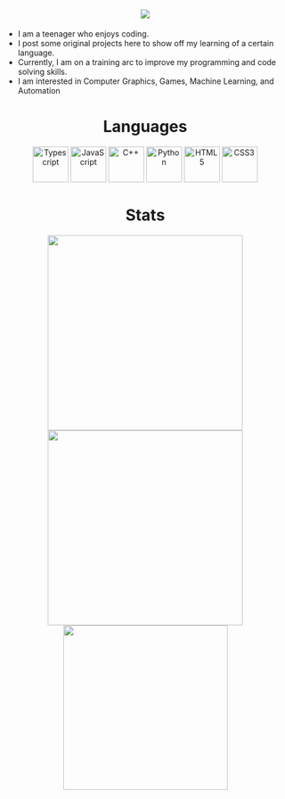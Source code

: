 
<h1 align="center"><img src="https://capsule-render.vercel.app/api?type=rounded&color=gradient&text=Hello+there%2C+I%27m+Victor0596647&height=300&fontSize=50&textBg=true)" /></h1>

<ul>
  <li>I am a teenager who enjoys coding.</li>
  <li>I post some original projects here to show off my learning of a certain language.</li>
  <li>Currently, I am on a training arc to improve my programming and code solving skills.</li>
  <li>I am interested in Computer Graphics, Games, Machine Learning, and Automation</li>
 </ul>

<h1 align="center">Languages</h1>
<div align="center">
  <a href="https://www.typescriptlang.org/" title="Typescript"><img src="https://github.com/get-icon/geticon/raw/master/icons/typescript-icon.svg" alt="Typescript" width="64px" height="64px"></a>
  <a href="https://developer.mozilla.org/en-US/docs/Web/JavaScript" title="JavaScript"><img src="https://github.com/get-icon/geticon/raw/master/icons/javascript.svg" alt="JavaScript" width="64px" height="64px"></a>
  <a href="https://isocpp.org/" title="C++"><img src="https://github.com/get-icon/geticon/raw/master/icons/c-plusplus.svg" alt="C++" width="64px" height="64px"></a>
  <a href="https://www.python.org/" title="Python"><img src="https://github.com/get-icon/geticon/raw/master/icons/python.svg" alt="Python" width="64px" height="64px"></a>
  <a href="https://www.w3.org/TR/html5/" title="HTML5"><img src="https://github.com/get-icon/geticon/raw/master/icons/html-5.svg" alt="HTML5" width="64px" height="64px"></a>
  <a href="https://www.w3.org/TR/CSS/" title="CSS3"><img src="https://github.com/get-icon/geticon/raw/master/icons/css-3.svg" alt="CSS3" width="64px" height="64px"></a>
</div>
<h1 align="center">Stats</h1>
<div align="center">
  <a href="https://github.com/anuraghazra/github-readme-stats">
    <img width="350px" src="https://github-readme-stats-git-masterrstaa-rickstaa.vercel.app/api?username=Victor0596647&show_icons=true&theme=radical" />
  </a>

  <a href="https://github-readme-streak-stats.herokuapp.com">
    <img width="350px" src="https://github-readme-streak-stats.herokuapp.com?user=Victor0596647&theme=radical&date_format=M%20j%5B%2C%20Y%5D" />
  </a>

  <a href="https://github.com/anuraghazra/github-readme-stats">
    <img width="295px" src="https://github-readme-stats-git-masterrstaa-rickstaa.vercel.app/api/top-langs/?username=Victor0596647&layout=compact&theme=radical" />
  </a>
</div>
